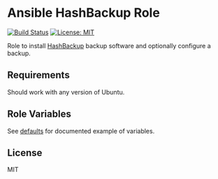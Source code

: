 Ansible HashBackup Role
=========

[![Build Status](https://travis-ci.org/lyrasis/ansible-hashbackup-role.svg?branch=master)](https://travis-ci.org/lyrasis/ansible-hashbackup-role)
[![License: MIT](https://img.shields.io/badge/License-MIT-yellow.svg)](https://opensource.org/licenses/MIT)

Role to install [HashBackup](http://www.hashbackup.com) backup software and optionally configure a backup.

Requirements
------------

Should work with any version of Ubuntu.

Role Variables
--------------

See [defaults](./defaults/main.yml) for documented example of variables. 

License
-------

MIT
